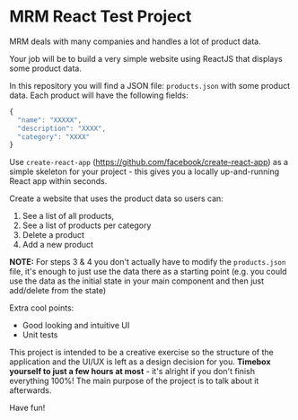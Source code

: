 # MRM React Test Project

MRM deals with many companies and handles a lot of product data.

Your job will be to build a very simple website using ReactJS that displays some product data.

In this repository you will find a JSON file: `products.json` with some product data. Each product will have the following fields:

```js
{
  "name": "XXXXX",
  "description": "XXXX",
  "category": "XXXX"
}
```

Use `create-react-app` (https://github.com/facebook/create-react-app) as a simple skeleton for your project - this gives you a locally up-and-running React app within seconds.

Create a website that uses the product data so users can:
1. See a list of all products,
2. See a list of products per category
3. Delete a product
4. Add a new product

**NOTE:** For steps 3 & 4 you don't actually have to modify the `products.json` file, it's enough to just use the data there as a starting point (e.g. you could use the data as the initial state in your main component and then just add/delete from the state)

Extra cool points:

* Good looking and intuitive UI
* Unit tests

This project is intended to be a creative exercise so the structure of the application and the UI/UX is left as a design decision for you. **Timebox yourself to just a few hours at most** - it's alright if you don't finish everything 100%! The main purpose of the project is to talk about it afterwards.

Have fun!

